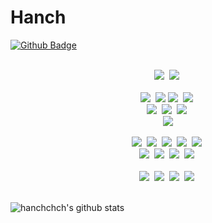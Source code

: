 # Hanch

[![Github Badge](https://img.shields.io/badge/-Github-000?style=flat-square&logo=Github&logoColor=white&link=https://github.com/hanchchch)](https://github.com/hanchchch)

<p align="center">
  <br>
  <img src="https://img.shields.io/badge/-C++-00599C?logo=C"/>&nbsp
  <img src="https://img.shields.io/badge/-Python-eedd00?logo=Python"/>&nbsp
  <br>
  <br>
  <img src="https://img.shields.io/badge/-Django-092e20?logo=django"/>&nbsp
  <img src="https://img.shields.io/badge/-Node.js-4c6600?logo=node.js">
  <img src="https://img.shields.io/badge/-Flask-000000?logo=flask"/>&nbsp
  <img src="https://img.shields.io/badge/-php-ffffff?logo=PHP"/>&nbsp
  <br>
  <img src="https://img.shields.io/badge/-PostgreSQL-336791?logo=PostgreSQL"/>&nbsp
  <img src="https://img.shields.io/badge/-MySQL-052840?logo=MySQL"/>&nbsp
  <img src="https://img.shields.io/badge/-SQLite-003B57?logo=SQLite"/>&nbsp
  <br>
  <img src="https://img.shields.io/badge/-PyTorch-000000?logo=PyTorch"/>
  <br>
<br>
  <img src="https://img.shields.io/badge/-HTML5-ffffff?logo=HTML5"/>&nbsp
  <img src="https://img.shields.io/badge/-CSS3-1572b6?logo=CSS3"/>&nbsp
  <img src="https://img.shields.io/badge/-JavaScript-eb6933?logo=JavaScript"/>&nbsp
  <img src="https://img.shields.io/badge/-TypeScript-335566?logo=TypeScript"/>&nbsp
  <img src="https://img.shields.io/badge/-jQuery-0769ad?logo=jQuery"/>&nbsp
  <br>
  <img src="https://img.shields.io/badge/--000000?logo=React"/>&nbsp
  <img src="https://img.shields.io/badge/--000000?logo=Vue.js"/>&nbsp
  <img src="https://img.shields.io/badge/--000000?logo=nuxt.js"/>&nbsp
  <img src="https://img.shields.io/badge/--000000?logo=next.js"/>&nbsp
  <br>
  <br>
  <img src="https://img.shields.io/badge/-AWS-232F3E?logo=Amazon%20AWS"/>&nbsp
  <img src="https://img.shields.io/badge/-git-111111?logo=git"/>&nbsp
  <img src="https://img.shields.io/badge/-Docker-ffffff?logo=Docker"/>&nbsp
  <img src="https://img.shields.io/badge/-Sentry-362D59?logo=Sentry"/>&nbsp
  <br>
  <br>
</p>

![hanchchch's github stats](https://github-readme-stats.vercel.app/api?username=hanchchch&show_icons=true&count_private=true&theme=dark)